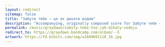 ```yaml
---
layout: redirect
sitemap: false
title: "Забути тебе – це як дихати водою"
description: "Accompanying, originally composed score for Забути тебе – це як дихати водою, a live audiovisual performance featuring manipulations of Sergei Parajanov’s Тіні забутих предків (1964). The short film can be viewed online here: vimeo.com/83915200"
permalink: /music/graydawn/zabity-tebe-tse-jak-dihaty-vodoju
redirect_to: https://graydawn.bandcamp.com/album/--5
artwork: https://f4.bcbits.com/img/a1049691118_16.jpg
---
```

